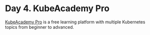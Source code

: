 # Day 4. KubeAcademy Pro

[KubeAcademy Pro](https://kube.academy/) is a free learning platform with multiple Kubernetes topics from beginner to advanced.
